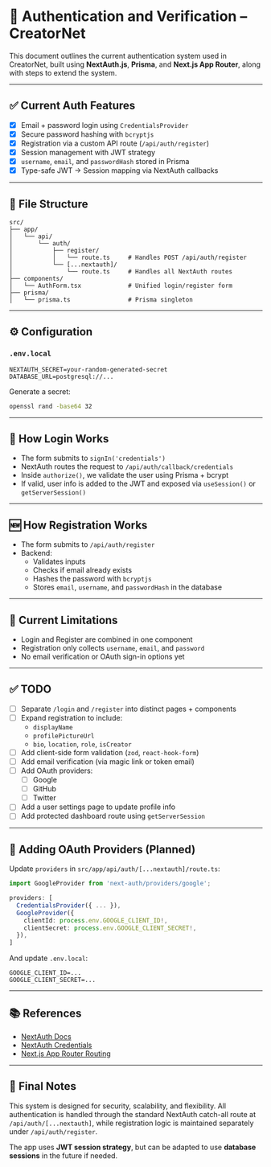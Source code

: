 # 🔐 Authentication and Verification – CreatorNet

This document outlines the current authentication system used in CreatorNet, built using **NextAuth.js**, **Prisma**, and **Next.js App Router**, along with steps to extend the system.

---

## ✅ Current Auth Features

- [x] Email + password login using `CredentialsProvider`
- [x] Secure password hashing with `bcryptjs`
- [x] Registration via a custom API route (`/api/auth/register`)
- [x] Session management with JWT strategy
- [x] `username`, `email`, and `passwordHash` stored in Prisma
- [x] Type-safe JWT → Session mapping via NextAuth callbacks

---

## 🧱 File Structure

```
src/
├── app/
│   └── api/
│       └── auth/
│           ├── register/
│           │   └── route.ts     # Handles POST /api/auth/register
│           └── [...nextauth]/
│               └── route.ts     # Handles all NextAuth routes
├── components/
│   └── AuthForm.tsx             # Unified login/register form
├── prisma/
│   └── prisma.ts                # Prisma singleton
```

---

## ⚙️ Configuration

### `.env.local`

```env
NEXTAUTH_SECRET=your-random-generated-secret
DATABASE_URL=postgresql://...
```

Generate a secret:

```bash
openssl rand -base64 32
```

---

## 🔑 How Login Works

- The form submits to `signIn('credentials')`
- NextAuth routes the request to `/api/auth/callback/credentials`
- Inside `authorize()`, we validate the user using Prisma + bcrypt
- If valid, user info is added to the JWT and exposed via `useSession()` or `getServerSession()`

---

## 🆕 How Registration Works

- The form submits to `/api/auth/register`
- Backend:
  - Validates inputs
  - Checks if email already exists
  - Hashes the password with `bcryptjs`
  - Stores `email`, `username`, and `passwordHash` in the database

---

## 🧩 Current Limitations

- Login and Register are combined in one component
- Registration only collects `username`, `email`, and `password`
- No email verification or OAuth sign-in options yet

---

## ✅ TODO

- [ ] Separate `/login` and `/register` into distinct pages + components
- [ ] Expand registration to include:
  - `displayName`
  - `profilePictureUrl`
  - `bio`, `location`, `role`, `isCreator`
- [ ] Add client-side form validation (`zod`, `react-hook-form`)
- [ ] Add email verification (via magic link or token email)
- [ ] Add OAuth providers:
  - [ ] Google
  - [ ] GitHub
  - [ ] Twitter
- [ ] Add a user settings page to update profile info
- [ ] Add protected dashboard route using `getServerSession`

---

## 🔌 Adding OAuth Providers (Planned)

Update `providers` in `src/app/api/auth/[...nextauth]/route.ts`:

```ts
import GoogleProvider from 'next-auth/providers/google';

providers: [
  CredentialsProvider({ ... }),
  GoogleProvider({
    clientId: process.env.GOOGLE_CLIENT_ID!,
    clientSecret: process.env.GOOGLE_CLIENT_SECRET!,
  }),
]
```

And update `.env.local`:

```env
GOOGLE_CLIENT_ID=...
GOOGLE_CLIENT_SECRET=...
```

---

## 📚 References

- [NextAuth Docs](https://next-auth.js.org/getting-started/introduction)
- [NextAuth Credentials](https://next-auth.js.org/providers/credentials)
- [Next.js App Router Routing](https://nextjs.org/docs/app/building-your-application/routing)

---

## 🧠 Final Notes

This system is designed for security, scalability, and flexibility. All authentication is handled through the standard NextAuth catch-all route at `/api/auth/[...nextauth]`, while registration logic is maintained separately under `/api/auth/register`.

The app uses **JWT session strategy**, but can be adapted to use **database sessions** in the future if needed.
